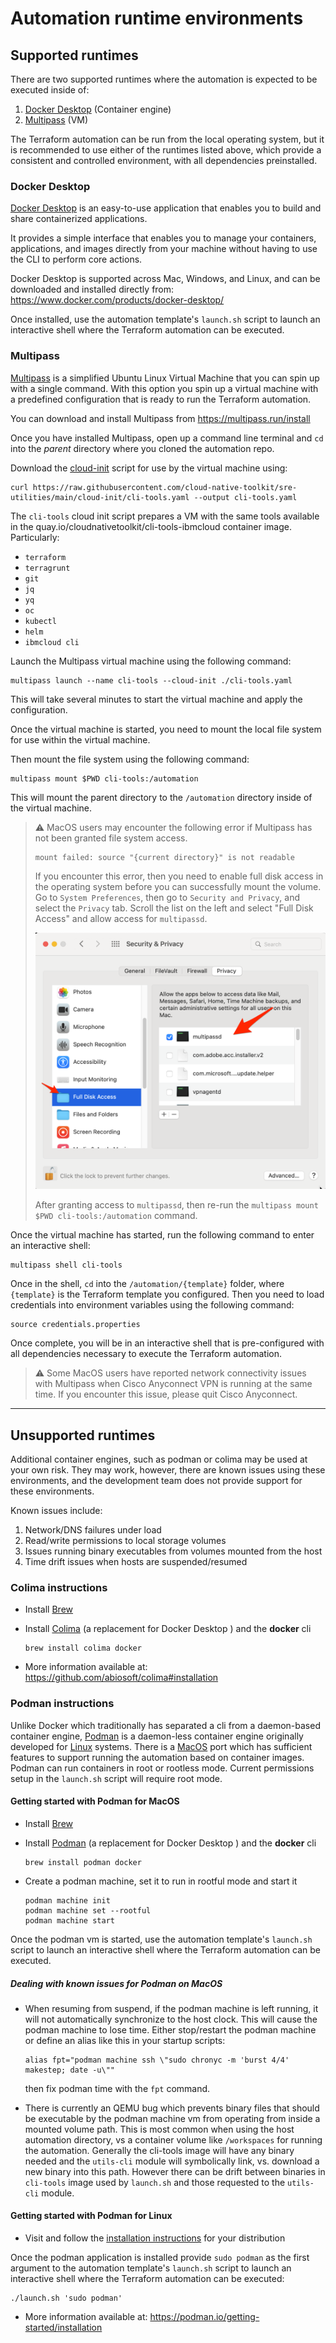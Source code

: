 # Automation runtime environments

## Supported runtimes

There are two supported runtimes where the automation is expected to be executed inside of:

1. [Docker Desktop](#docker-desktop) (Container engine)
2. [Multipass](#multipass) (VM)

The Terraform automation can be run from the local operating system, but it is recommended to use either of the runtimes listed above, which provide a consistent and controlled environment, with all dependencies preinstalled.

### Docker Desktop

[Docker Desktop](https://docs.docker.com/desktop/) is an easy-to-use application that enables you to build and share containerized applications.

It provides a simple interface that enables you to manage your containers, applications, and images directly from your machine without having to use the CLI to perform core actions.

Docker Desktop is supported across Mac, Windows, and Linux, and can be downloaded and installed directly from: <https://www.docker.com/products/docker-desktop/>

Once installed, use the automation template's `launch.sh` script to launch an interactive shell where the Terraform automation can be executed.

### Multipass

[Multipass](https://multipass.run/) is a simplified Ubuntu Linux Virtual Machine that you can spin up with a single command.   With this option you spin up a virtual machine with a predefined configuration that is ready to run the Terraform automation.

You can download and install Multipass from <https://multipass.run/install>

Once you have installed Multipass, open up a command line terminal and `cd` into the *parent* directory where you cloned the automation repo.

Download the [cloud-init](https://github.com/cloud-native-toolkit/sre-utilities/blob/main/cloud-init/cli-tools.yaml) script for use by the virtual machine using:

```text
curl https://raw.githubusercontent.com/cloud-native-toolkit/sre-utilities/main/cloud-init/cli-tools.yaml --output cli-tools.yaml
```

The `cli-tools` cloud init script prepares a VM with the same tools available in the quay.io/cloudnativetoolkit/cli-tools-ibmcloud container image. Particularly:

- `terraform`
- `terragrunt`
- `git`
- `jq`
- `yq`
- `oc`
- `kubectl`
- `helm`
- `ibmcloud cli`

Launch the Multipass virtual machine using the following command:

```text
multipass launch --name cli-tools --cloud-init ./cli-tools.yaml
```

This will take several minutes to start the virtual machine and apply the configuration.

Once the virtual machine is started, you need to mount the local  file system for use within the virtual machine.

Then mount the file system using the following command:

```
multipass mount $PWD cli-tools:/automation
```

This will mount the parent directory to the `/automation` directory inside of the virtual machine.


> ⚠️ MacOS users may encounter the following error if Multipass has not been granted file system access.
> ```
> mount failed: source "{current directory}" is not readable
> ```
>
> If you encounter this error, then you need to enable full disk access in the operating system before you can successfully mount the volume.  Go to `System Preferences`, then go to `Security and Privacy`, and select the `Privacy` tab.  Scroll the list on the left and select "Full Disk Access" and allow access for `multipassd`.
>
> ![Multipass security settings](https://github.com/cloud-native-toolkit/automation-solutions/raw/main/common-files/multipass-security.png)
>
> After granting access to `multipassd`, then re-run the `multipass mount $PWD cli-tools:/automation` command.

Once the virtual machine has started, run the following command to enter an interactive shell:

```text
multipass shell cli-tools
```

Once in the shell, `cd` into the `/automation/{template}` folder, where `{template}` is the Terraform template you configured.  Then you need to load credentials into environment variables using the following command:

```text
source credentials.properties
```

Once complete, you will be in an interactive shell that is pre-configured with all dependencies necessary to execute the Terraform automation.

> ⚠️ Some MacOS users have reported network connectivity issues with Multipass when Cisco Anyconnect VPN is running at the same time.  If you encounter this issue, please quit Cisco Anyconnect. 

----

## Unsupported runtimes

Additional container engines, such as podman or colima may be used at your own risk. They may work, however, there are known issues using these environments, and the development team does not provide support for these environments.

Known issues include:

1. Network/DNS failures under load
1. Read/write permissions to local storage volumes
1. Issues running binary executables from volumes mounted from the host
1. Time drift issues when hosts are suspended/resumed

### Colima instructions

- Install [Brew](https://brew.sh/)
- Install [Colima](https://github.com/abiosoft/colima) (a replacement for Docker Desktop ) and the **docker** cli

   ```shell
   brew install colima docker
   ```

- More information available at: <https://github.com/abiosoft/colima#installation>

### Podman instructions

Unlike Docker which traditionally has separated a cli from a daemon-based container engine, [Podman](https://podman.io) is a daemon-less container engine originally developed for [Linux](#getting-started-with-podman-for-linux) systems. There is a [MacOS](#getting-started-with-podman-for-macos) port which has sufficient features to support running the automation based on container images. Podman can run containers in root or rootless mode. Current permissions setup in the `launch.sh` script will require root mode.

#### Getting started with Podman for MacOS

- Install [Brew](https://brew.sh/)
- Install [Podman](https://podman.io) (a replacement for Docker Desktop ) and the **docker** cli

   ```shell
   brew install podman docker
   ```

- Create a podman machine, set it to run in rootful mode and start it

   ```shell
   podman machine init
   podman machine set --rootful
   podman machine start
   ```

Once the podman vm is started, use the automation template's `launch.sh` script to launch an interactive shell where the Terraform automation can be executed.

##### Dealing with known issues for Podman on MacOS

- When resuming from suspend, if the podman machine is left running, it will not automatically synchronize to the host clock. This will cause the podman machine to lose time. Either stop/restart the podman machine or define an alias like this in your startup scripts:

    ```shell
    alias fpt="podman machine ssh \"sudo chronyc -m 'burst 4/4' makestep; date -u\""
    ```

  then fix podman time with the `fpt` command.

- There is currently an QEMU bug which prevents binary files that should be executable by the podman machine vm from operating from inside a mounted volume path. This is most common when using the host automation directory, vs a container volume like `/workspaces` for running the automation. Generally the cli-tools image will have any binary needed and the `utils-cli` module will symbolically link, vs. download a new binary into this path. However there can be drift between binaries in `cli-tools` image used by `launch.sh` and those requested to the `utils-cli` module.

#### Getting started with Podman for Linux

- Visit and follow the [installation instructions](https://podman.io/getting-started/installation#installing-on-linux) for your distribution

Once the podman application is installed provide `sudo podman` as the first argument to the automation template's `launch.sh` script to launch an interactive shell where the Terraform automation can be executed:

   ```shell
   ./launch.sh 'sudo podman'
   ```

- More information available at: <https://podman.io/getting-started/installation>

